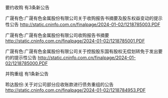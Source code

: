 要约收购 有3条新公告 

广晟有色:广晟有色金属股份有限公司关于收购报告书摘要及股东权益变动的提示性公告 http://static.cninfo.com.cn/finalpage/2024-01-02/1218785003.PDF 

广晟有色:广晟有色金属股份有限公司收购报告书摘要 http://static.cninfo.com.cn/finalpage/2024-01-02/1218785001.PDF 

广晟有色:广晟有色金属股份有限公司关于控股股东国有股权无偿划转免于发出要约的提示性公告 http://static.cninfo.com.cn/finalpage/2024-01-02/1218785000.PDF 

并购重组 有1条新公告 

聆达股份:关于对公司部分应收账款进行债务重组的公告 http://static.cninfo.com.cn/finalpage/2024-01-02/1218784953.PDF 

